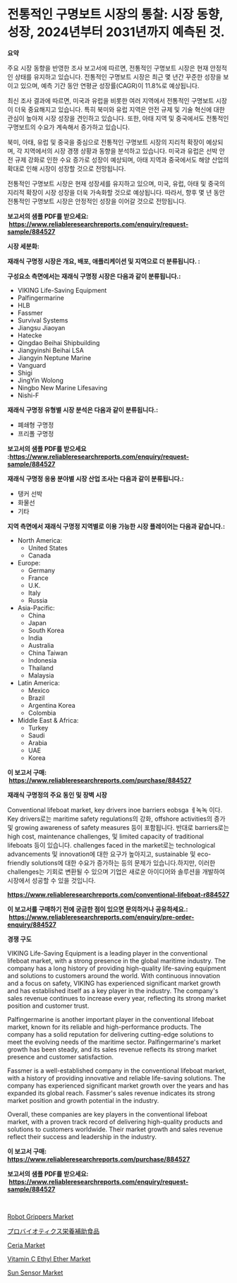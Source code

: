 <p><h1>전통적인 구명보트 시장의 통찰: 시장 동향, 성장, 2024년부터 2031년까지 예측된 것.</h1></p><p><strong>요약</strong></p>
<p><p>주요 시장 동향을 반영한 조사 보고서에 따르면, 전통적인 구명보트 시장은 현재 안정적인 상태를 유지하고 있습니다. 전통적인 구명보트 시장은 최근 몇 년간 꾸준한 성장을 보이고 있으며, 예측 기간 동안 연평균 성장률(CAGR)이 11.8%로 예상됩니다.</p><p>최신 조사 결과에 따르면, 미국과 유럽을 비롯한 여러 지역에서 전통적인 구명보트 시장이 더욱 중요해지고 있습니다. 특히 북미와 유럽 지역은 안전 규제 및 기술 혁신에 대한 관심이 높아져 시장 성장을 견인하고 있습니다. 또한, 아태 지역 및 중국에서도 전통적인 구명보트의 수요가 계속해서 증가하고 있습니다.</p><p>북미, 아태, 유럽 및 중국을 중심으로 전통적인 구명보트 시장의 지리적 확장이 예상되며, 각 지역에서의 시장 경쟁 상황과 동향을 분석하고 있습니다. 미국과 유럽은 선박 안전 규제 강화로 인한 수요 증가로 성장이 예상되며, 아태 지역과 중국에서도 해양 산업의 확대로 인해 시장이 성장할 것으로 전망됩니다.</p><p>전통적인 구명보트 시장은 현재 성장세를 유지하고 있으며, 미국, 유럽, 아태 및 중국의 지리적 확장이 시장 성장을 더욱 가속화할 것으로 예상됩니다. 따라서, 향후 몇 년 동안 전통적인 구명보트 시장은 안정적인 성장을 이어갈 것으로 전망됩니다.</p></p>
<p><strong>보고서의 샘플 PDF를 받으세요: &nbsp;<a href="https://www.reliableresearchreports.com/enquiry/request-sample/884527">https://www.reliableresearchreports.com/enquiry/request-sample/884527</a></strong></p>
<p><strong>시장 세분화:</strong></p>
<p><strong> 재래식 구명정 시장은 개요, 배포, 애플리케이션 및 지역으로 더 분류됩니다. :</strong></p>
<p><strong>구성요소 측면에서는 재래식 구명정 시장은 다음과 같이 분류됩니다.:</strong></p>
<p><ul><li>VIKING Life-Saving Equipment</li><li>Palfingermarine</li><li>HLB</li><li>Fassmer</li><li>Survival Systems</li><li>Jiangsu Jiaoyan</li><li>Hatecke</li><li>Qingdao Beihai Shipbuilding</li><li>Jiangyinshi Beihai LSA</li><li>Jiangyin Neptune Marine</li><li>Vanguard</li><li>Shigi</li><li>JingYin Wolong</li><li>Ningbo New Marine Lifesaving</li><li>Nishi-F</li></ul></p>
<p><strong> 재래식 구명정 유형별 시장 분석은 다음과 같이 분류됩니다.:</strong></p>
<p><ul><li>폐쇄형 구명정</li><li>프리폴 구명정</li></ul></p>
<p><strong>보고서의 샘플 PDF를 받으세요 :<a href="https://www.reliableresearchreports.com/enquiry/request-sample/884527">https://www.reliableresearchreports.com/enquiry/request-sample/884527</a></strong></p>
<p><strong> 재래식 구명정 응용 분야별 시장 산업 조사는 다음과 같이 분류됩니다.:</strong></p>
<p><ul><li>탱커 선박</li><li>화물선</li><li>기타</li></ul></p>
<p><strong>지역 측면에서 재래식 구명정 지역별로 이용 가능한 시장 플레이어는 다음과 같습니다.:</strong></p>
<p><ul>
    <li>
        North America:
        <ul>
            <li>United States</li>
            <li>Canada</li>
        </ul>
    </li>
    <li>
        Europe:
        <ul>
            <li>Germany</li>
            <li>France</li>
            <li>U.K.</li>
            <li>Italy</li>
            <li>Russia</li>
        </ul>
    </li>
    <li>
        Asia-Pacific:
        <ul>
            <li>China</li>
            <li>Japan</li>
            <li>South Korea</li>
            <li>India</li>
            <li>Australia</li>
            <li>China Taiwan</li>
            <li>Indonesia</li>
            <li>Thailand</li>
            <li>Malaysia</li>
        </ul>
    </li>
    <li>
        Latin America:
        <ul>
            <li>Mexico</li>
            <li>Brazil</li>
            <li>Argentina Korea</li>
            <li>Colombia</li>
        </ul>
    </li>
    <li>
        Middle East & Africa:
        <ul>
            <li>Turkey</li>
            <li>Saudi</li>
            <li>Arabia</li>
            <li>UAE</li>
            <li>Korea</li>
        </ul>
    </li>
    </ul></p>
<p><strong>이 보고서 구매: &nbsp;<a href="https://www.reliableresearchreports.com/purchase/884527">https://www.reliableresearchreports.com/purchase/884527</a></strong></p>
<p><strong>재래식 구명정의 주요 동인 및 장벽 시장</strong></p>
<p><p>Conventional lifeboat market, key drivers inoe barriers eobsga ㅔ녹녹 이다. Key drivers로는 maritime safety regulations의 강화, offshore activities의 증가 및 growing awareness of safety measures 등이 포함됩니다. 반대로 barriers로는 high cost, maintenance challenges, 및 limited capacity of traditional lifeboats 등이 있습니다. challenges faced in the market로는 technological advancements 및 innovation에 대한 요구가 높아지고, sustainable 및 eco-friendly solutions에 대한 수요가 증가하는 등의 문제가 있습니다.하지만, 이러한 challenges는 기회로 변환될 수 있으며 기업은 새로운 아이디어와 솔루션을 개발하여 시장에서 성공할 수 있을 것입니다.</p></p>
<p><strong><a href="https://www.reliableresearchreports.com/conventional-lifeboat-r884527">https://www.reliableresearchreports.com/conventional-lifeboat-r884527</a></strong></p>
<p><strong>이 보고서를 구매하기 전에 궁금한 점이 있으면 문의하거나 공유하세요.: &nbsp;<a href="https://www.reliableresearchreports.com/enquiry/pre-order-enquiry/884527">https://www.reliableresearchreports.com/enquiry/pre-order-enquiry/884527</a></strong></p>
<p><strong>경쟁 구도</strong></p>
<p><p>VIKING Life-Saving Equipment is a leading player in the conventional lifeboat market, with a strong presence in the global maritime industry. The company has a long history of providing high-quality life-saving equipment and solutions to customers around the world. With continuous innovation and a focus on safety, VIKING has experienced significant market growth and has established itself as a key player in the industry. The company's sales revenue continues to increase every year, reflecting its strong market position and customer trust.</p><p>Palfingermarine is another important player in the conventional lifeboat market, known for its reliable and high-performance products. The company has a solid reputation for delivering cutting-edge solutions to meet the evolving needs of the maritime sector. Palfingermarine's market growth has been steady, and its sales revenue reflects its strong market presence and customer satisfaction.</p><p>Fassmer is a well-established company in the conventional lifeboat market, with a history of providing innovative and reliable life-saving solutions. The company has experienced significant market growth over the years and has expanded its global reach. Fassmer's sales revenue indicates its strong market position and growth potential in the industry.</p><p>Overall, these companies are key players in the conventional lifeboat market, with a proven track record of delivering high-quality products and solutions to customers worldwide. Their market growth and sales revenue reflect their success and leadership in the industry.</p></p>
<p><strong>이 보고서 구매: &nbsp; <a href="https://www.reliableresearchreports.com/purchase/884527">https://www.reliableresearchreports.com/purchase/884527</a></strong></p>
<p><strong>보고서의 샘플 PDF를 받으세요: &nbsp;<a href="https://www.reliableresearchreports.com/enquiry/request-sample/884527">https://www.reliableresearchreports.com/enquiry/request-sample/884527</a></strong><strong></strong></p>
<p>&nbsp;</p>
<p><p><a href="https://www.linkedin.com/pulse/robot-grippers-market-trends-analysis-forecasted-period-2024-2031-nhyoe?trackingId=jJRQza%2BiPDu2Xf1IMg8vhA%3D%3D">Robot Grippers Market</a></p><p><a href="https://medium.com/@madelynhowe2023/%E3%83%97%E3%83%AD%E3%83%90%E3%82%A4%E3%82%AA%E3%83%86%E3%82%A3%E3%82%AF%E3%82%B9%E3%83%87%E3%82%A3%E3%82%A8%E3%82%BF%E3%83%AA%E3%83%BC%E3%82%B5%E3%83%97%E3%83%AA%E3%83%A1%E3%83%B3%E3%83%88%E5%B8%82%E5%A0%B4-%E3%82%BF%E3%82%A4%E3%83%97-%E3%82%A2%E3%83%97%E3%83%AA%E3%82%B1%E3%83%BC%E3%82%B7%E3%83%A7%E3%83%B3-%E3%81%8A%E3%82%88%E3%81%B3%E5%9C%B0%E7%90%86%E3%81%AB%E3%82%88%E3%82%8B%E5%8C%85%E6%8B%AC%E7%9A%84%E3%81%AA%E8%A9%95%E4%BE%A1-2757dde334f4">プロバイオティクス栄養補助食品</a></p><p><a href="https://issuu.com/reportprime-2/docs/ceria-market-size-2030.pptx">Ceria Market</a></p><p><a href="https://issuu.com/reportprime-2/docs/vitamin-c-ethyl-ether-market-size-2030.pptx">Vitamin C Ethyl Ether Market</a></p><p><a href="https://www.linkedin.com/pulse/sun-sensor-market-size-outlook-forecast-2024-2031-ideauda-qjk2e?trackingId=T74JldDmpIdfjlneiUZaIA%3D%3D">Sun Sensor Market</a></p></p>
